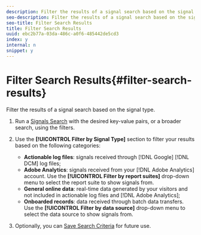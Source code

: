 ```yaml
---
description: Filter the results of a signal search based on the signal type.
seo-description: Filter the results of a signal search based on the signal type.
seo-title: Filter Search Results
title: Filter Search Results
uuid: ebc2b77a-03da-486c-a0f6-485442de5cd3
index: y
internal: n
snippet: y
---
```


# Filter Search Results{#filter-search-results}

Filter the results of a signal search based on the signal type.

1. Run a [Signals Search](../../../c-features/data-explorer/data-explorer-signals-search/data-explorer-signals-search.md#concept_B0C0DC44C3EC4CF8926847F9062F0EC0) with the desired key-value pairs, or a broader search, using the filters.
1. Use the **[!UICONTROL Filter by Signal Type]** section to filter your results based on the following categories:

    * **Actionable log files**: signals received through [!DNL Google] [!DNL DCM] log files; 
    * **Adobe Analytics**: signals received from your [!DNL Adobe Analytics] account. Use the **[!UICONTROL Filter by report suites]** drop-down menu to select the report suite to show signals from. 
    * **General online data**: real-time data generated by your visitors and not included in actionable log files and [!DNL Adobe Analytics]; 
    * **Onboarded records**: data received through batch data transfers. Use the **[!UICONTROL Filter by data source]** drop-down menu to select the data source to show signals from.

1. Optionally, you can [Save Search Criteria](../../../c-features/data-explorer/data-explorer-signals-search/data-explorer-save-search.md#task_F78A67C962D94C1D828B2A4941EAFB6A) for future use.
